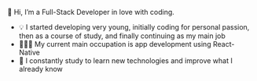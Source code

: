 👋 Hi, I’m a Full-Stack Developer in love with coding.

- 💡 I started developing very young, initially coding for personal passion, then as a course of study, and finally continuing as my main job
- 👨🏻‍💻 My current main occupation is app development using React-Native
- 🌱 I constantly study to learn new technologies and improve what I already know

